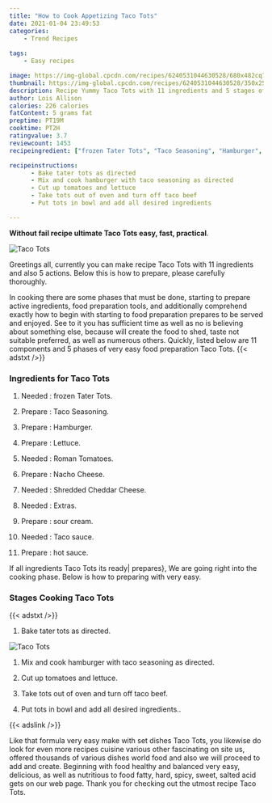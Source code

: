 ```yaml
---
title: "How to Cook Appetizing Taco Tots"
date: 2021-01-04 23:49:53
categories:
    - Trend Recipes
    
tags:
    - Easy recipes

image: https://img-global.cpcdn.com/recipes/6240531044630528/680x482cq70/taco-tots-recipe-main-photo.jpg
thumbnail: https://img-global.cpcdn.com/recipes/6240531044630528/350x250cq70/taco-tots-recipe-main-photo.jpg
description: Recipe Yummy Taco Tots with 11 ingredients and 5 stages of easy cooking.
author: Lois Allison
calories: 226 calories
fatContent: 5 grams fat
preptime: PT19M
cooktime: PT2H
ratingvalue: 3.7
reviewcount: 1453
recipeingredient: ["frozen Tater Tots", "Taco Seasoning", "Hamburger", "Lettuce", "Roman Tomatoes", "Nacho Cheese", "Shredded Cheddar Cheese", "Extras", "sour cream", "Taco sauce", "hot sauce"]

recipeinstructions: 
      - Bake tater tots as directed 
      - Mix and cook hamburger with taco seasoning as directed 
      - Cut up tomatoes and lettuce 
      - Take tots out of oven and turn off taco beef 
      - Put tots in bowl and add all desired ingredients

---
```




**Without fail recipe ultimate Taco Tots easy, fast, practical**. 


![Taco Tots](https://img-global.cpcdn.com/recipes/6240531044630528/680x482cq70/taco-tots-recipe-main-photo.jpg "Taco Tots")




Greetings all, currently you can make recipe Taco Tots with 11 ingredients and also 5 actions. Below this is how to prepare, please carefully thoroughly.

In cooking there are some phases that must be done, starting to prepare active ingredients, food preparation tools, and additionally comprehend exactly how to begin with starting to food preparation prepares to be served and enjoyed. See to it you has sufficient time as well as no is believing about something else, because will create the food to shed, taste not suitable preferred, as well as numerous others. Quickly, listed below are 11 components and 5 phases of very easy food preparation Taco Tots.
{{< adstxt />}}

### Ingredients for Taco Tots


1. Needed  : frozen Tater Tots.

1. Prepare  : Taco Seasoning.

1. Prepare  : Hamburger.

1. Prepare  : Lettuce.

1. Needed  : Roman Tomatoes.

1. Prepare  : Nacho Cheese.

1. Needed  : Shredded Cheddar Cheese.

1. Needed  : Extras.

1. Prepare  : sour cream.

1. Needed  : Taco sauce.

1. Prepare  : hot sauce.



If all ingredients Taco Tots its ready| prepares}, We are going right into the cooking phase. Below is how to preparing with very easy.

### Stages Cooking Taco Tots

{{< adstxt />}}


1. Bake tater tots as directed.



![Taco Tots](https://img-global.cpcdn.com/steps/5994900355022848/160x128cq70/taco-tots-recipe-step-1-photo.jpg" "Taco Tots")



1. Mix and cook hamburger with taco seasoning as directed.



1. Cut up tomatoes and lettuce.



1. Take tots out of oven and turn off taco beef.



1. Put tots in bowl and add all desired ingredients..





{{< adslink />}}

Like that formula very easy make with set dishes Taco Tots, you likewise do look for even more recipes cuisine various other fascinating on site us, offered thousands of various dishes world food and also we will proceed to add and create. Beginning with food healthy and balanced very easy, delicious, as well as nutritious to food fatty, hard, spicy, sweet, salted acid gets on our web page. Thank you for checking out the utmost recipe Taco Tots.
